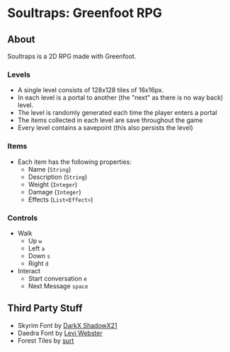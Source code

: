 # Soultraps: Greenfoot RPG

## About

Soultraps is a 2D RPG made with Greenfoot. 

### Levels

- A single level consists of 128x128 tiles of 16x16px.
- In each level is a portal to another (the "next" as there is no way back) level.
- The level is randomly generated each time the player enters a portal
- The items collected in each level are save throughout the game
- Every level contains a savepoint (this also persists the level)

### Items 

- Each item has the following properties:
    - Name (`String`)
    - Description (`String`)
    - Weight (`Integer`)
    - Damage (`Integer`)
    - Effects (`List<Effect>`)
    
### Controls

- Walk
    - Up `w`
    - Left `a`
    - Down `s`
    - Right `d`
- Interact
    - Start conversation `e`
    - Next Message `space`
    
## Third Party Stuff

- Skyrim Font by [DarkX ShadowX21](https://www.dafont.com/de/darkx-shadowx21.d5582)
- Daedra Font by [Levi Webster](https://www.dafont.com/de/levi-webster.d7357)
- Forest Tiles by [surt](https://opengameart.org/users/surt)